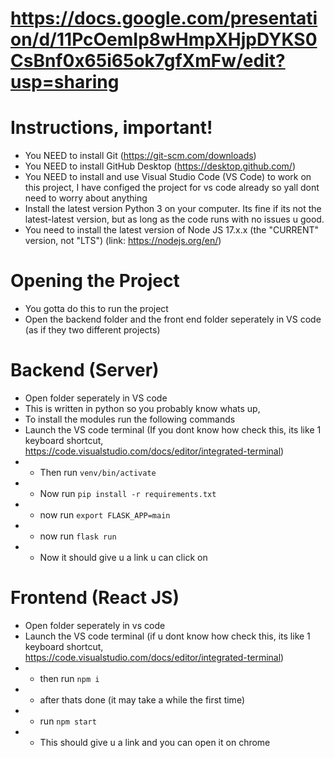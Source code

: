 # https://docs.google.com/presentation/d/11PcOemIp8wHmpXHjpDYKS0CsBnf0x65i65ok7gfXmFw/edit?usp=sharing

# Instructions, important!
- You NEED to install Git (https://git-scm.com/downloads)
- You NEED to install GitHub Desktop (https://desktop.github.com/)
- You NEED to install and use Visual Studio Code (VS Code) to work on this project, I have configed the project for vs code already so yall dont need to worry about anything
- Install the latest version Python 3 on your computer. Its fine if its not the latest-latest version, but as long as the code runs with no issues u good.
- You need to install the latest version of Node JS 17.x.x (the "CURRENT" version, not "LTS") (link: https://nodejs.org/en/)


# Opening the Project
- You gotta do this to run the project
- Open the backend folder and the front end folder seperately in VS code (as if they two different projects)

# Backend (Server)
- Open folder seperately in VS code
- This is written in python so you probably know whats up,
- To install the modules run the following commands
- Launch the VS code terminal (If you dont know how check this, its like 1 keyboard shortcut, https://code.visualstudio.com/docs/editor/integrated-terminal)
- - Then run `venv/bin/activate`
- - Now run `pip install -r requirements.txt`
- - now run `export FLASK_APP=main`
- - now run `flask run`
- - Now it should give u a link u can click on

# Frontend (React JS)
- Open folder seperately in vs code
- Launch the VS code terminal (if u dont know how check this, its like 1 keyboard shortcut, https://code.visualstudio.com/docs/editor/integrated-terminal)
- - then run `npm i`
- - after thats done (it may take a while the first time)
- - run `npm start`
- - This should give u a link and you can open it on chrome
